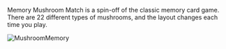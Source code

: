 Memory Mushroom Match is a spin-off of the classic memory card game. There are 22 different types of mushrooms, and the layout changes each time you play.

![MushroomMemory](https://github.com/hannhudd/Mushroom-Memory/assets/71296218/2f6f73c0-667f-4040-8973-519d32875881)

